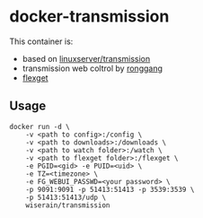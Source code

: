 # docker-transmission

This container is:

- based on [linuxserver/transmission](https://hub.docker.com/r/linuxserver/transmission/)
- transmission web coltrol by [ronggang](https://github.com/ronggang/transmission-web-control)
- [flexget](http://flexget.com/)
 
## Usage

```
docker run -d \
    -v <path to config>:/config \
    -v <path to downloads>:/downloads \
    -v <path to watch folder>:/watch \
    -v <path to flexget folder>:/flexget \
    -e PGID=<gid> -e PUID=<uid> \
    -e TZ=<timezone> \
    -e FG_WEBUI_PASSWD=<your password> \
    -p 9091:9091 -p 51413:51413 -p 3539:3539 \
    -p 51413:51413/udp \
    wiserain/transmission
```
